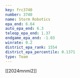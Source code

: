```yaml
---
key: frc3740
number: 3740
name: Storm Robotics
epa_end: 6.64
auto_epa_end: 6.3
teleop_epa_end: 1.37
endgame_epa_end: -1.03
winrate: 0.2
district_epa_rank: 1554
district_epa_percentile: 0.1371
type: Team
---
```

[[2024mnmi2]]
